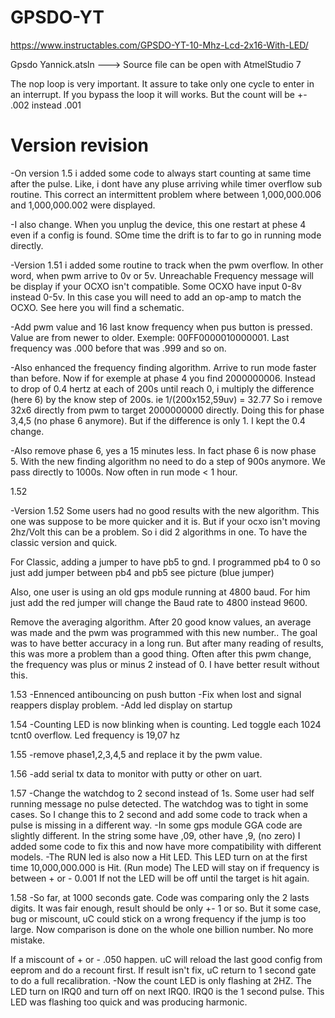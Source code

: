 # GPSDO-YT

https://www.instructables.com/GPSDO-YT-10-Mhz-Lcd-2x16-With-LED/

Gpsdo Yannick.atsln  ---> Source file can be open with AtmelStudio 7

The nop loop is very important. It assure to take only one cycle to enter in an interrupt.
If you bypass the loop it will works. But the count will be +- .002 instead .001

# Version revision

-On version 1.5 i added some code to always start counting at same time after the pulse. Like, i dont have any pluse arriving while timer overflow sub routine.
This correct an intermittent problem where between 1,000,000.006 and 1,000,000.002 were displayed.

-I also change. When you unplug the device, this one restart at phese 4 even if a config is found. SOme time the drift is to far to go in running mode directly.



-Version 1.51 i added some routine to track when the pwm overflow. In other word, when pwm arrive to 0v or 5v. Unreachable Frequency message will be display if your OCXO isn't compatible. Some OCXO have input 0-8v instead 0-5v. In this case you will need to add an op-amp to match the OCXO. See here you will find a schematic.

-Add pwm value and 16 last know frequency when pus button is pressed. Value are from newer to older. Exemple: 00FF0000010000001. Last frequency was .000 before that was .999 and so on.

-Also enhanced the frequency finding algorithm. Arrive to run mode faster than before. Now if for exemple at phase 4 you find 2000000006. Instead to drop of 0.4 hertz at each of 200s until reach 0, i multiply the difference (here 6) by the know step of 200s. ie 1/(200x152,59uv) = 32.77 So i remove 32x6 directly from pwm to target 2000000000 directly. Doing this for phase 3,4,5 (no phase 6 anymore). But if the difference is only 1. I kept the 0.4 change.

-Also remove phase 6, yes a 15 minutes less. In fact phase 6 is now phase 5. With the new finding algorithm no need to do a step of 900s anymore. We pass directly to 1000s. Now often in run mode < 1 hour.


1.52

-Version 1.52 Some users had no good results with the new algorithm. This one was suppose to be more quicker and it is. But if your ocxo isn't moving 2hz/Volt this can be a problem. So i did 2 algorithms in one. To have the classic version and quick.

For Classic, adding a jumper to have pb5 to gnd. I programmed pb4 to 0 so just add jumper between pb4 and pb5 see picture (blue jumper)

Also, one user is using an old gps module running at 4800 baud. For him just add the red jumper will change the Baud rate to 4800 instead 9600.

Remove the averaging algorithm. After 20 good know values, an average was made and the pwm was programmed with this new number.. The goal was to have better accuracy in a long run. But after many reading of results, this was more a problem than a good thing. Often after this pwm change, the frequency was plus or minus 2 instead of 0. I have better result without this.

1.53
-Ennenced antibouncing on push button
-Fix when lost and signal reappers display problem.
-Add led display on startup

1.54
-Counting LED is now blinking when is counting. Led toggle each 1024 tcnt0 overflow. Led frequency is 19,07 hz

1.55
-remove phase1,2,3,4,5 and replace it by the pwm value.

1.56
-add serial tx data to monitor with putty or other on uart.

1.57
-Change the watchdog to 2 second instead of 1s. Some user had self running message no pulse detected. The watchdog was to tight in some cases. So I change this to 2 second and add some code to track when a pulse is missing in a different way.
-In some gps module GGA code are slightly different. In the string some have ,09, other have ,9, (no zero) I added some code to fix this and now have more compatibility with different models.
-The RUN led is also now a Hit LED. This LED turn on at the first time 10,000,000.000 is Hit. (Run mode) The LED will stay on if frequency is between + or - 0.001 If not the LED will be off until the target is hit again.

1.58
-So far, at 1000 seconds gate. Code was comparing only the 2 lasts digits. It was fair enough, result should be only +- 1 or so. But it some case, bug or miscount, uC could stick on a wrong frequency if the jump is too large. Now comparison is done on the whole one billion number. No more mistake.

If a miscount of + or - .050 happen. uC will reload the last good config from eeprom and do a recount first. If result isn't fix, uC return to 1 second gate to do a full recalibration.
-Now the count LED is only flashing at 2HZ. The LED turn on IRQ0 and turn off on next IRQ0. IRQ0 is the 1 second pulse. This LED was flashing too quick and was producing harmonic.
